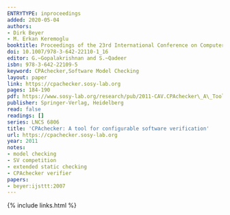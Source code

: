 ```yaml
---
ENTRYTYPE: inproceedings
added: 2020-05-04
authors:
- Dirk Beyer
- M. Erkan Keremoglu
booktitle: Proceedings of the 23rd International Conference on Computer Aided Verification (CAV 2011, Snowbird, UT, July 14-20)
doi: 10.1007/978-3-642-22110-1_16
editor: G.~Gopalakrishnan and S.~Qadeer
isbn: 978-3-642-22109-5
keyword: CPAchecker,Software Model Checking
layout: paper
link: https://cpachecker.sosy-lab.org
pages: 184-190
pdf: https://www.sosy-lab.org/research/pub/2011-CAV.CPAchecker\_A\_Tool\_for\_Configurable\_Software\_Verification.pdf
publisher: Springer-Verlag, Heidelberg
read: false
readings: []
series: LNCS 6806
title: 'CPAchecker: A tool for configurable software verification'
url: https://cpachecker.sosy-lab.org
year: 2011
notes:
- model checking
- SV competition
- extended static checking
- CPAchecker verifier
papers:
- beyer:ijsttt:2007
---
```

{% include links.html %}
